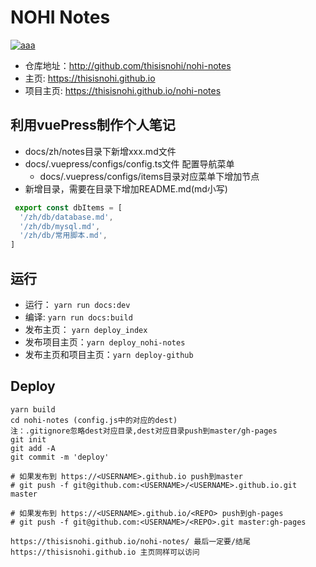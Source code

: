 # NOHI Notes
[![aaa](https://img.shields.io/badge/thisisnohi-nohi--notes-brightgreen)](http://github.com/thisisnohi/nohi-notes)

* 仓库地址：http://github.com/thisisnohi/nohi-notes
* 主页: https://thisisnohi.github.io
* 项目主页: https://thisisnohi.github.io/nohi-notes

## 利用vuePress制作个人笔记
* docs/zh/notes目录下新增xxx.md文件
* docs/.vuepress/configs/config.ts文件 配置导航菜单
  * docs/.vuepress/configs/items目录对应菜单下增加节点
* 新增目录，需要在目录下增加README.md(md小写)
```ts
 export const dbItems = [
  '/zh/db/database.md',
  '/zh/db/mysql.md',
  '/zh/db/常用脚本.md',
]
```

## 运行
* 运行： `yarn run docs:dev`
* 编译: `yarn run docs:build`
* 发布主页： `yarn deploy_index`
* 发布项目主页：`yarn deploy_nohi-notes`
* 发布主页和项目主页：`yarn deploy-github`

## Deploy
```
yarn build 
cd nohi-notes (config.js中的对应的dest)
注：.gitignore忽略dest对应目录,dest对应目录push到master/gh-pages
git init
git add -A
git commit -m 'deploy'

# 如果发布到 https://<USERNAME>.github.io push到master
# git push -f git@github.com:<USERNAME>/<USERNAME>.github.io.git master

# 如果发布到 https://<USERNAME>.github.io/<REPO> push到gh-pages
# git push -f git@github.com:<USERNAME>/<REPO>.git master:gh-pages

https://thisisnohi.github.io/nohi-notes/ 最后一定要/结尾
https://thisisnohi.github.io 主页同样可以访问
```
